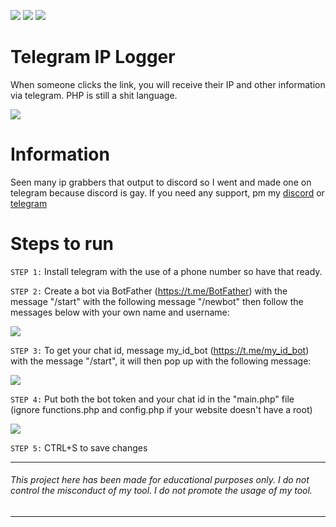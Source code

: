 ![](https://img.shields.io/github/watchers/9xw/ip-logger?style=social) ![](https://img.shields.io/github/stars/9xw/ip-logger?style=social) ![](https://img.shields.io/github/forks/9xw/ip-logger?style=social)

# Telegram IP Logger
When someone clicks the link, you will receive their IP and other information via telegram. PHP is still a shit language.

![](https://cdn.discordapp.com/attachments/631162287968747550/795106360034459689/unknown.png)

# Information
Seen many ip grabbers that output to discord so I went and made one on telegram because discord is gay. If you need any support, pm my <a href="https://discord.com/users/630087545312509963">discord</a> or <a href="https://t.me/purelxw">telegram</a>

# Steps to run
`STEP 1:` Install telegram with the use of a phone number so have that ready.

`STEP 2:` Create a bot via BotFather (https://t.me/BotFather) with the message "/start" with the following message "/newbot" then follow the messages below with your own name and username:

![](https://cdn.discordapp.com/attachments/631162287968747550/795106786906210324/unknown.png)

`STEP 3:` To get your chat id, message my_id_bot (https://t.me/my_id_bot) with the message "/start", it will then pop up with the following message:

![](https://cdn.discordapp.com/attachments/631162287968747550/795107031249190952/unknown.png)

`STEP 4:` Put both the bot token and your chat id in the "main.php" file (ignore functions.php and config.php if your website doesn't have a root)

![](https://cdn.discordapp.com/attachments/631162287968747550/795107335584350218/unknown.png)

`STEP 5:` CTRL+S to save changes

---
###### This project here has been made for educational purposes only. I do not control the misconduct of my tool. I do not promote the usage of my tool.
---
